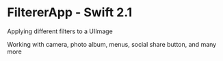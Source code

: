 # FiltererApp - Swift 2.1
Applying different filters to a UIImage

Working with camera, photo album, menus, social share button, and many more 
